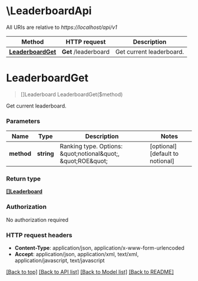 # \LeaderboardApi

All URIs are relative to *https://localhost/api/v1*

Method | HTTP request | Description
------------- | ------------- | -------------
[**LeaderboardGet**](LeaderboardApi.md#LeaderboardGet) | **Get** /leaderboard | Get current leaderboard.


# **LeaderboardGet**
> []Leaderboard LeaderboardGet($method)

Get current leaderboard.


### Parameters

Name | Type | Description  | Notes
------------- | ------------- | ------------- | -------------
 **method** | **string**| Ranking type. Options: \&quot;notional\&quot;, \&quot;ROE\&quot; | [optional] [default to notional]

### Return type

[**[]Leaderboard**](Leaderboard.md)

### Authorization

No authorization required

### HTTP request headers

 - **Content-Type**: application/json, application/x-www-form-urlencoded
 - **Accept**: application/json, application/xml, text/xml, application/javascript, text/javascript

[[Back to top]](#) [[Back to API list]](../README.md#documentation-for-api-endpoints) [[Back to Model list]](../README.md#documentation-for-models) [[Back to README]](../README.md)

